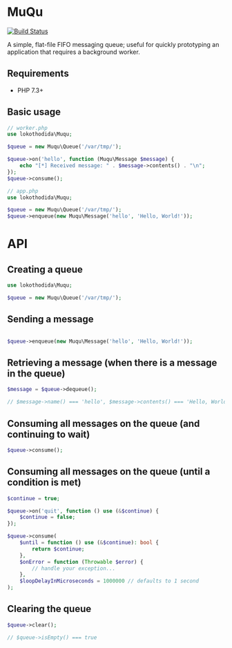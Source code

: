 # MuQu
[![Build Status](https://travis-ci.com/lokothodida/muqu.svg?branch=master)](https://travis-ci.org/lokothodida/bank)

A simple, flat-file FIFO messaging queue; useful for quickly
prototyping an application that requires a background worker.

## Requirements
* PHP 7.3+

## Basic usage
```php
// worker.php
use lokothodida\Muqu;

$queue = new Muqu\Queue('/var/tmp/');

$queue->on('hello', function (Muqu\Message $message) {
    echo "[*] Received message: " . $message->contents() . "\n";
});
$queue->consume();
```

```php
// app.php
use lokothodida\Muqu;

$queue = new Muqu\Queue('/var/tmp/');
$queue->enqueue(new Muqu\Message('hello', 'Hello, World!'));
```

# API
## Creating a queue
```php
use lokothodida\Muqu;

$queue = new Muqu\Queue('/var/tmp/');
```


## Sending a message
```php

$queue->enqueue(new Muqu\Message('hello', 'Hello, World!'));
```

## Retrieving a message (when there is a message in the queue)
```php
$message = $queue->dequeue();

// $message->name() === 'hello', $message->contents() === 'Hello, World!'
```

## Consuming all messages on the queue (and continuing to wait)
```php
$queue->consume();
```

## Consuming all messages on the queue (until a condition is met)
```php
$continue = true;

$queue->on('quit', function () use (&$continue) {
    $continue = false;
});

$queue->consume(
    $until = function () use (&$continue): bool {
        return $continue;
    },
    $onError = function (Throwable $error) {
        // handle your exception...
    },
    $loopDelayInMicroseconds = 1000000 // defaults to 1 second
);
```

## Clearing the queue
```php
$queue->clear();

// $queue->isEmpty() === true
```
